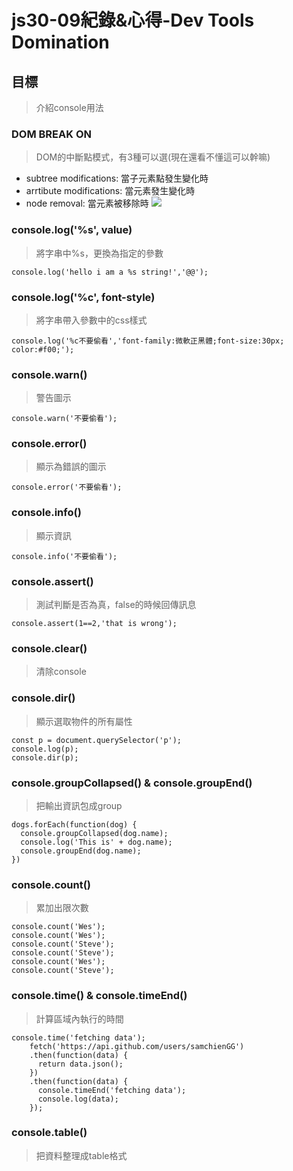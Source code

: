 # js30-09紀錄&心得-Dev Tools Domination
## 目標
>介紹console用法
### DOM BREAK ON
>DOM的中斷點模式，有3種可以選(現在還看不懂這可以幹嘛)
* subtree modifications: 當子元素點發生變化時
* arrtibute modifications: 當元素發生變化時
* node removal: 當元素被移除時
![](https://i.imgur.com/zSfhz60.jpg)

### console.log('%s', value)
>將字串中%s，更換為指定的參數
```javascript=
console.log('hello i am a %s string!','@@');
```
### console.log('%c', font-style)
>將字串帶入參數中的css樣式
```javascript=
console.log('%c不要偷看','font-family:微軟正黑體;font-size:30px; color:#f00;');
```
### console.warn()
>警告圖示
```javascript=
console.warn('不要偷看');
```
### console.error()
>顯示為錯誤的圖示
```javascript=
console.error('不要偷看');
```
### console.info()
>顯示資訊
```javascript=
console.info('不要偷看');
```    
### console.assert()
>測試判斷是否為真，false的時候回傳訊息
```javascript=
console.assert(1==2,'that is wrong');
```       
### console.clear()
>清除console
### console.dir()
>顯示選取物件的所有屬性
```javascript=
const p = document.querySelector('p');
console.log(p);
console.dir(p);
```
### console.groupCollapsed() & console.groupEnd()
>把輸出資訊包成group
```javascript=
dogs.forEach(function(dog) {
  console.groupCollapsed(dog.name);
  console.log('This is' + dog.name);
  console.groupEnd(dog.name);
})
```
### console.count()
>累加出限次數
```javascript=
console.count('Wes');
console.count('Wes');
console.count('Steve');
console.count('Steve');
console.count('Wes');
console.count('Steve');
```
### console.time() & console.timeEnd()
>計算區域內執行的時間
```javascript=
console.time('fetching data');
    fetch('https://api.github.com/users/samchienGG')
    .then(function(data) {
      return data.json();
    })
    .then(function(data) {
      console.timeEnd('fetching data');
      console.log(data);
    });
```
### console.table()
>把資料整理成table格式